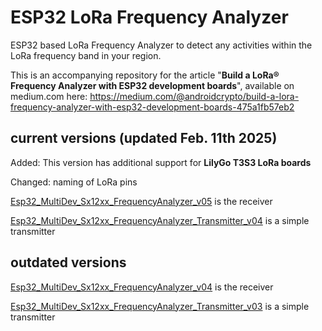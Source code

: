 # ESP32 LoRa Frequency Analyzer

ESP32 based LoRa Frequency Analyzer to detect any activities within the LoRa frequency band in your region.

This is an accompanying repository for the article "**Build a LoRa® Frequency Analyzer with ESP32 development boards**", available on medium.com here: 
https://medium.com/@androidcrypto/build-a-lora-frequency-analyzer-with-esp32-development-boards-475a1fb57eb2

## current versions (updated Feb. 11th 2025)

Added: This version has additional support for **LilyGo T3S3 LoRa boards**

Changed: naming of LoRa pins

[Esp32_MultiDev_Sx12xx_FrequencyAnalyzer_v05](https://github.com/AndroidCrypto/ESP32_LoRa_FrequencyAnalyzer/tree/main/Esp32_MultiDev_Sx12xx_FrequencyAnalyzer_v05) is the receiver

[Esp32_MultiDev_Sx12xx_FrequencyAnalyzer_Transmitter_v04](https://github.com/AndroidCrypto/ESP32_LoRa_FrequencyAnalyzer/tree/main/Esp32_MultiDev_Sx12xx_FrequencyAnalyzer_Transmitter_v04) is a simple transmitter

## outdated versions

[Esp32_MultiDev_Sx12xx_FrequencyAnalyzer_v04](https://github.com/AndroidCrypto/ESP32_LoRa_FrequencyAnalyzer/tree/main/Esp32_MultiDev_Sx12xx_FrequencyAnalyzer_v04) is the receiver

[Esp32_MultiDev_Sx12xx_FrequencyAnalyzer_Transmitter_v03](https://github.com/AndroidCrypto/ESP32_LoRa_FrequencyAnalyzer/tree/main/Esp32_MultiDev_Sx12xx_FrequencyAnalyzer_Transmitter_v03) is a simple transmitter
